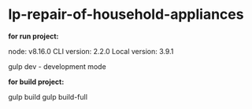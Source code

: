 # lp-repair-of-household-appliances

**for run project:**

node: v8.16.0
CLI version: 2.2.0
Local version: 3.9.1

gulp dev - development mode

**for build project:**

gulp build
gulp build-full
